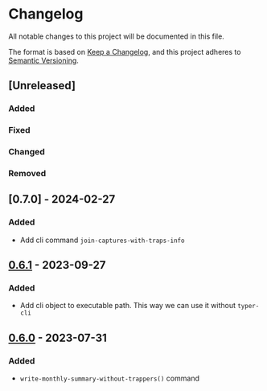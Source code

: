 # Changelog

All notable changes to this project will be documented in this file.

The format is based on [Keep a Changelog](https://keepachangelog.com/en/1.0.0/),
and this project adheres to [Semantic Versioning](https://semver.org/spec/v2.0.0.html).

## [Unreleased]

### Added

### Fixed

### Changed

### Removed

## [0.7.0] - 2024-02-27

### Added
- Add cli command `join-captures-with-traps-info`

## [0.6.1] - 2023-09-27

### Added
- Add cli object to executable path. This way we can use it without `typer-cli` 

## [0.6.0] - 2023-07-31

### Added

- `write-monthly-summary-without-trappers()` command


[0.6.1]: https://github.com/IslasGECI/cat_data_tools/compare/v0.6.0...v0.6.1
[0.6.0]: https://github.com/IslasGECI/cat_data_tools/compare/v0.5.0...v0.6.0
